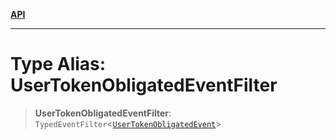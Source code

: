 [**API**](../../../README.md)

***

# Type Alias: UserTokenObligatedEventFilter

> **UserTokenObligatedEventFilter**: `TypedEventFilter`\<[`UserTokenObligatedEvent`](UserTokenObligatedEvent.md)\>
